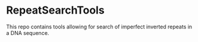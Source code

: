 # RepeatSearchTools
This repo contains tools allowing for search of imperfect inverted repeats in a DNA sequence.
